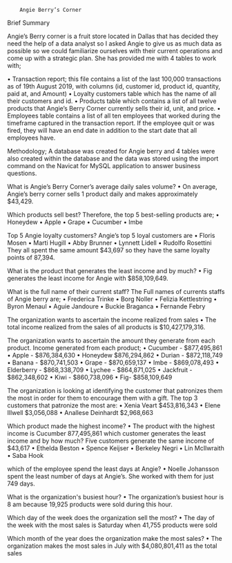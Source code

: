 		Angie Berry’s Corner
Brief Summary

Angie’s Berry corner is a fruit store located in Dallas that has decided they need the help of a data analyst so  I asked Angie to give us as much data as possible so we could familiarize ourselves with their current operations and come up with a strategic plan.  She has provided me with 4 tables to work with;

•	 Transaction report; this file contains a list of the last 100,000 transactions as of 19th August 2019, with columns (id, customer id, product id, quantity, paid at, and Amount)
•	Loyalty customers table which has the name of all their customers and id.
•	Products table which contains a list of all twelve products that Angie’s Berry Corner currently sells their id, unit, and price.
•	Employees table contains a list of all ten employees that worked during the timeframe captured in the transaction report. If the employee quit or was fired, they will have an end date in addition to the start date that all employees have.

Methodology;
A database was created for Angie berry and 4 tables were also created within the database and the data was stored using the import command on the Navicat for MySQL application to answer business questions.

What is Angie’s Berry Corner’s average daily sales volume?
•	On average, Angie’s berry corner sells 1 product daily and makes approximately $43,429.

Which products sell best?
Therefore, the top 5 best-selling products are;
•	Honeydew
•	Apple
•	 Grape
•	 Cucumber
•	Imbe 

Top 5 Angie loyalty customers?
Angie’s top 5 loyal customers are
•	Floris Mosen 
•	Marti Hugill 
•	Abby Brunner
•	Lynnett Lidell 
•	Rudolfo Rosettini
They all spent the same amount $43,697 so they have the same loyalty points of 87,394. 

What is the product that generates the least income and by much?
•	Fig generates the least income for Angie with $858,109,649.

 What is the full name of their current staff?
The Full names of currents staffs of Angie berry are;
•	Frederica Trinke 
•	Borg Noller 
•	Felizia Kettlestring
•	Byron Menaul 
•	Aguie Jandoure 
•	Buckie Braganca 
•	Fernande Febry 

The organization wants to ascertain the income realized from sales
•	The total income realized from the sales of all products is $10,427,179,316.

The organization wants to ascertain the amount they generate from each product.
Income generated from each product;
•	Cucumber -  $877,495,861
•	Apple - $876,384,630
•	Honeydew $876,294,862
•	Durian - $872,118,749
•	Banana - $870,741,503
•	Grape - $870,659,137
•	Imbe - $869,078,493
•	Elderberry - $868,338,709
•	Lychee - $864,871,025
•	Jackfruit - $862,348,602
•	Kiwi - $860,738,096
•	Fig-  $858,109,649
 
The organization is looking at identifying the customer that patronizes them the most in order for them to encourage them with a gift.
The top 3 customers that patronize the most are:
•	Xenia Veart $453,816,343
•	Elene Illwell $3,056,088
•	Anallese Deinhardt $2,968,663

Which product made the highest income?
•	The product with the highest income is Cucumber 877,495,861
which customer generates the least income and by how much?
Five customers generate the  same income of $43,617 
•	Ethelda Beston 
•	Spence Keijser
•	Berkeley Negri
•	Lin McIlwraith
•	Saba Hook


which of the employee spend the least days at Angie?
•	Noelle Johansson spent the least number of days at Angie’s. She worked with them for just 749 days.
             
What is the organization's busiest hour? 
•	The organization’s busiest hour is 8 am because 19,925 products were sold during this hour.


Which day of the week does the organization sell the most?
•	The day of the week with the most sales is Saturday when 41,755 products were sold


 Which month of the year does the organization make the most sales?
•	The organization makes the most sales in July with $4,080,801,411 as the total sales

 

